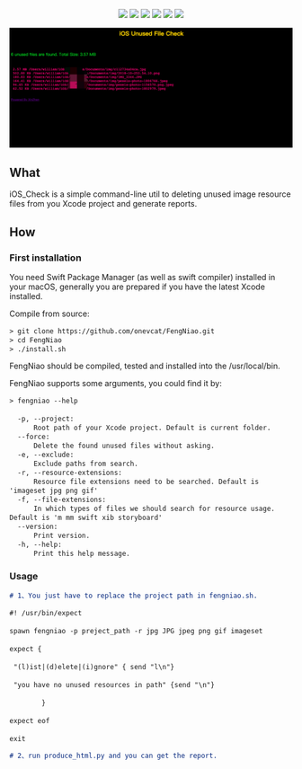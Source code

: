 <p align="center">
<a href="https://travis-ci.org/onevcat/FengNiao"><img src="https://img.shields.io/travis/onevcat/FengNiao/master.svg"></a>
<a href="https://swift.org/package-manager/"><img src="https://img.shields.io/badge/swift-4.0-brightgreen.svg"/></a>
<a href="https://swift.org/package-manager/"><img src="https://img.shields.io/badge/SPM-ready-orange.svg"></a>
<a href="https://raw.githubusercontent.com/onevcat/Kingfisher/master/LICENSE"><img src="https://img.shields.io/cocoapods/l/Kingfisher.svg?style=flat"></a>
<a href="https://swift.org/package-manager/"><img src="https://img.shields.io/badge/platform-macos%20|%20Linux-blue.svg"/></a>
<a href="https://codecov.io/gh/onevcat/Hedwig"><img src="https://codecov.io/gh/onevcat/Hedwig/branch/master/graph/badge.svg"/></a>
</p>

<p align="center">
<img src="https://github.com/xinzhen2015/iOS_Check/blob/master/iOS_Package_check/WechatIMG18.png" alt="iOS_Check" title="iOS_Check"/>
</p>


## What

iOS_Check is a simple command-line util to deleting unused image resource files from you Xcode project and generate reports.

## How

### First installation

You need Swift Package Manager (as well as swift compiler) installed in your macOS, generally you are prepared if you have the latest Xcode installed.

Compile from source:

```shell
> git clone https://github.com/onevcat/FengNiao.git
> cd FengNiao
> ./install.sh
```
FengNiao should be compiled, tested and installed into the /usr/local/bin.

FengNiao supports some arguments, you could find it by:

```shell
> fengniao --help

  -p, --project:
      Root path of your Xcode project. Default is current folder.
  --force:
      Delete the found unused files without asking.
  -e, --exclude:
      Exclude paths from search.
  -r, --resource-extensions:
      Resource file extensions need to be searched. Default is 'imageset jpg png gif'
  -f, --file-extensions:
      In which types of files we should search for resource usage. Default is 'm mm swift xib storyboard'
  --version:
      Print version.
  -h, --help:
      Print this help message.
```

### Usage

```markdown
# 1、You just have to replace the project path in fengniao.sh.
```
```shell
#! /usr/bin/expect

spawn fengniao -p preject_path -r jpg JPG jpeg png gif imageset

expect {

 "(l)ist|(d)elete|(i)gnore" { send "l\n"}

 "you have no unused resources in path" {send "\n"}

        }

expect eof

exit
```

```markdown
# 2、run produce_html.py and you can get the report.
```
